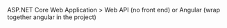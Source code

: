 ﻿ASP.NET Core Web Application > Web API (no front end) or Angular (wrap together angular in the project)